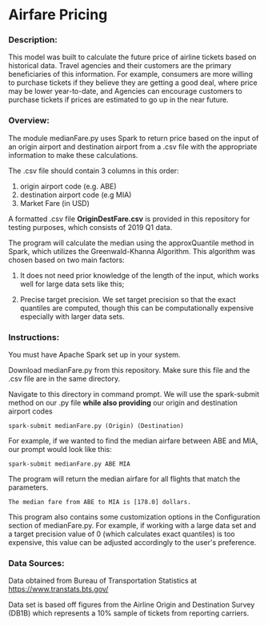 # Airfare Pricing

### Description:

This model was built to calculate the future price of airline tickets based
on historical data.  Travel agencies and their customers are the primary
beneficiaries of this information.  For example, consumers are more willing to
purchase tickets if they believe they are getting a good deal, where price
may be lower year-to-date, and Agencies can encourage customers to purchase
tickets if prices are estimated to go up in the near future.

### Overview:

The module medianFare.py uses Spark to return price based on the input of an
origin airport and destination airport from a .csv file with the appropriate
information to make these calculations.

The .csv file should contain 3 columns in this order:
1. origin airport code (e.g. ABE)
2. destination airport code (e.g MIA)
3. Market Fare (in USD)

A formatted .csv file **OriginDestFare.csv** is provided in this repository for
testing purposes, which consists of 2019 Q1 data. 

The program will calculate the median using the approxQuantile method in
Spark, which utilizes the Greenwald-Khanna Algorithm. This algorithm was
chosen based on two main factors: 

1. It does not need prior knowledge of the
length of the input, which works well for large data sets like this; 

2. Precise target precision.  We set target precision so that the
exact quantiles are computed, though this can be computationally expensive
especially with larger data sets.  
 
### Instructions:

You must have Apache Spark set up in your system.

Download medianFare.py from this repository. Make sure
this file and the .csv file  are in the same directory.
 
Navigate to this directory in command prompt.  We will use the spark-submit
method on our .py file **while also providing** our origin and destination
airport codes
  
```
spark-submit medianFare.py (Origin) (Destination)
```

For example, if we wanted to find the median airfare between ABE and MIA, our
 prompt would look like this:
 
```
spark-submit medianFare.py ABE MIA
```

The program will return the median airfare for all flights that match the
parameters.

```
The median fare from ABE to MIA is [178.0] dollars.
``` 

This program also contains some customization options in the Configuration
section of medianFare.py. For example, if working with a large data set and
a target precision value of 0 (which calculates exact quantiles) is too
expensive, this value can be adjusted accordingly to the user's preference.

### Data Sources:
Data obtained from Bureau of Transportation Statistics at https://www.transtats.bts.gov/

Data set is based off figures from the Airline Origin and Destination Survey (DB1B)
which represents a 10% sample of tickets from reporting carriers.

